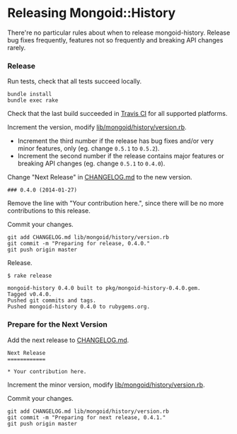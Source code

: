 Releasing Mongoid::History
========================

There're no particular rules about when to release mongoid-history. Release bug fixes frequently, features not so frequently and breaking API changes rarely.

### Release

Run tests, check that all tests succeed locally.

```
bundle install
bundle exec rake
```

Check that the last build succeeded in [Travis CI](https://travis-ci.org/mongoid/mongoid-history) for all supported platforms.

Increment the version, modify [lib/mongoid/history/version.rb](lib/mongoid/history/version.rb).

*  Increment the third number if the release has bug fixes and/or very minor features, only (eg. change `0.5.1` to `0.5.2`).
*  Increment the second number if the release contains major features or breaking API changes (eg. change `0.5.1` to `0.4.0`).

Change "Next Release" in [CHANGELOG.md](CHANGELOG.md) to the new version.

```
### 0.4.0 (2014-01-27)
```

Remove the line with "Your contribution here.", since there will be no more contributions to this release.

Commit your changes.

```
git add CHANGELOG.md lib/mongoid/history/version.rb
git commit -m "Preparing for release, 0.4.0."
git push origin master
```

Release.

```
$ rake release

mongoid-history 0.4.0 built to pkg/mongoid-history-0.4.0.gem.
Tagged v0.4.0.
Pushed git commits and tags.
Pushed mongoid-history 0.4.0 to rubygems.org.
```

### Prepare for the Next Version

Add the next release to [CHANGELOG.md](CHANGELOG.md).

```
Next Release
============

* Your contribution here.
```

Increment the minor version, modify [lib/mongoid/history/version.rb](lib/mongoid/history/version.rb).

Commit your changes.

```
git add CHANGELOG.md lib/mongoid/history/version.rb
git commit -m "Preparing for next release, 0.4.1."
git push origin master
```
